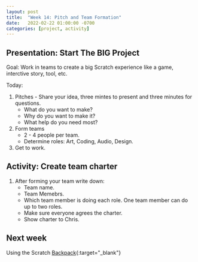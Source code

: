 ```yaml
---
layout: post
title:  "Week 14: Pitch and Team Formation"
date:   2022-02-22 01:00:00 -0700
categories: [project, activity]
---
```


## Presentation: Start The BIG Project

Goal: Work in teams to create a big Scratch experience like a game, interctive story, tool, etc.

Today:
1. Pitches - Share your idea, three mintes to present and three minutes for questions.
    * What do you want to make?
    * Why do you want to make it?
    * What help do you need most?
2. Form teams
    * 2 - 4 people per team.
    * Determine roles: Art, Coding, Audio, Design.
3. Get to work.

## Activity: Create team charter

1. After forming your team write down:
    * Team name.
    * Team Memebrs.
    * Which team member is doing each role. One team member can do up to two roles.
    * Make sure everyone agrees the charter.
    * Show charter to Chris.

 
## Next week

Using the Scratch [Backpack](https://en.scratch-wiki.info/wiki/Backpack){:target="_blank"}